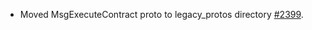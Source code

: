 * Moved MsgExecuteContract proto to legacy_protos directory [#2399](https://github.com/provenance-io/provenance/issues/2399).
